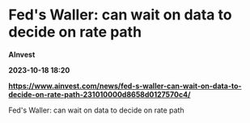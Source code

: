# Fed's Waller: can wait on data to decide on rate path
**AInvest**

**2023-10-18 18:20**

**https://www.ainvest.com/news/fed-s-waller-can-wait-on-data-to-decide-on-rate-path-231010000d8658d0127570c4/**

Fed's Waller: can wait on data to decide on rate path